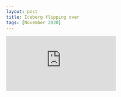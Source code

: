 ```yaml
---
layout: post
title: Iceberg flipping over
tags: [November 2020]
---
```


<div class="responsive_iframe">
  <iframe src="https://www.youtube.com/embed/Sh271FAVZ0o" frameborder="0" allow="accelerometer; autoplay; clipboard-write; encrypted-media; gyroscope; picture-in-picture" allowfullscreen></iframe>
</div>
